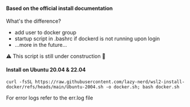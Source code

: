 #### Based on the official install documentation

What's the difference?

 - add user to docker group
 - startup script in .bashrс if dockerd is not running upon login
 - ...more in the future...

⚠️ This script is still under construction 🚧

#### Install on Ubuntu 20.04 & 22.04

```shell
curl -fsSL https://raw.githubusercontent.com/lazy-nerd/wsl2-install-docker/refs/heads/main/Ubuntu-2004.sh -o docker.sh; bash docker.sh
```
For error logs refer to the err.log file